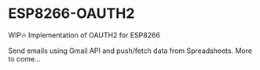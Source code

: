 # ESP8266-OAUTH2
WIP🔥 Implementation of OAUTH2 for ESP8266

Send emails using Gmail API and push/fetch data from Spreadsheets. More to come…
